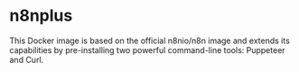 # n8nplus
This Docker image is based on the official n8nio/n8n image and extends its capabilities by pre-installing two powerful command-line tools: Puppeteer and Curl.
